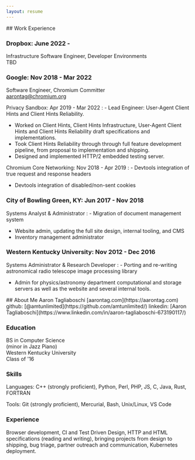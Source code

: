 ```yaml
---
layout: resume
---
```

<div markdown="1" class="main">
## Work Experience

### Dropbox: June 2022 -

Infrastructure Software Engineer, Developer Environments  
TBD

### Google: Nov 2018 - Mar 2022
Software Engineer, Chromium Committer  
<aarontag@chromium.org>

Privacy Sandbox: Apr 2019 - Mar 2022
: - Lead Engineer: User-Agent Client Hints and Client Hints Reliability.
  - Worked on Client Hints, Client Hints Infrastructure, User-Agent Client
    Hints and Client Hints Reliability draft specifications and
    implementations.
  - Took Client Hints Reliability through through full feature development
    pipeline, from proposal to implementation and shipping.
  - Designed and implemented HTTP/2 embedded testing server.

Chromium Core Networking: Nov 2018 - Apr 2019
: - Devtools integration of true request and response headers
  - Devtools integration of disabled/non-sent cookies

### City of Bowling Green, KY: Jun 2017 - Nov 2018
Systems Analyst & Administrator
: - Migration of document management system
  - Website admin, updating the full site design, internal tooling, and CMS
  - Inventory management administrator

### Western Kentucky University: Nov 2012 - Dec 2016
Systems Administrator & Research Developer
: - Porting and re-writing astronomical radio telescope image processing
    library
  - Admin for physics/astronomy department computational and storage servers
    as well as the website and several internal tools.
</div>
<div markdown="1" class="sidebar"> 
## About Me
Aaron Tagliaboschi  
<aaron.tagliaboschi@gmail.com>  
[aarontag.com](https://aarontag.com)  
github: [@amtunlimited](https://github.com/amtunlimited/)  
linkedin: [Aaron Tagliaboschi](https://www.linkedin.com/in/aaron-tagliaboschi-673190117/)  

### Education
BS in Computer Science  
(minor in Jazz Piano)  
Western Kentucky University  
Class of \'16

### Skills
Languages: C++ (strongly proficient), Python, Perl, PHP, JS, C, Java,
Rust, FORTRAN

Tools: Git (strongly proficient), Mercurial, Bash, Unix/Linux, VS Code

### Experience
Browser development, CI and Test Driven Design, HTTP and HTML 
specifications (reading and writing), bringing projects from design to
shipping, bug triage, partner outreach and communication, Kubernetes
deployment. </div>
